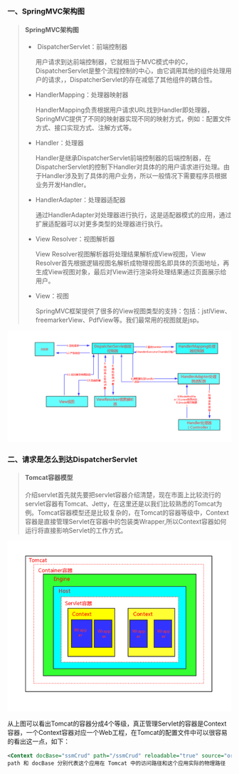 ### 一、SpringMVC架构图

> #### SpringMVC架构图
>
> - ​	DispatcherServlet：前端控制器
>
>   用户请求到达前端控制器，它就相当于MVC模式中的C，DispatcherServlet是整个流程控制的中心，由它调用其他的组件处理用户的请求，，DispatcherServlet的存在减低了其他组件的耦合性。
>
> - HandlerMapping：处理器映射器
>
>   HandlerMapping负责根据用户请求URL找到Handler即处理器，SpringMVC提供了不同的映射器实现不同的映射方式，例如：配置文件方式、接口实现方式、注解方式等。
>
> - Handler：处理器
>
>   Handler是继承DispatcherServlet前端控制器的后端控制器，在DispatcherServlet的控制下Handler对具体的的用户请求进行处理。由于Handler涉及到了具体的用户业务，所以一般情况下需要程序员根据业务开发Handler。
>
> - HandlerAdapter：处理器适配器
>
>   通过HandlerAdapter对处理器进行执行，这是适配器模式的应用，通过扩展适配器可以对更多类型的处理器进行执行。
>
> - View Resolver：视图解析器
>
>   View Resolver视图解析器将处理结果解析成View视图，View Resolver首先根据逻辑视图名解析成物理视图名即具体的页面地址，再生成View视图对象，最后对View进行渲染将处理结果通过页面展示给用户。
>
> - View：视图
>
>   SpringMVC框架提供了很多的View视图类型的支持：包括：jstlView、freemarkerView、PdfView等。我们最常用的视图就是jsp。

![](/images/springMVC架构图.png)

### 二、请求是怎么到达DispatcherServlet

> #### Tomcat容器模型
>
> ​	介绍servlet首先就先要把servlet容器介绍清楚，现在市面上比较流行的servlet容器有Tomcat、Jetty，在这里还是以我们比较熟悉的Tomcat为例。Tomcat容器模型还是比较复杂的，在Tomcat的容器等级中，Context容器是直接管理Servlet在容器中的包装类Wrapper,所以Context容器如何运行将直接影响Servlet的工作方式。

![](/images/Tomcat容器模型.png)

​	从上图可以看出Tomcat的容器分成4个等级，真正管理Servlet的容器是Context容器，一个Context容器对应一个Web工程，在Tomcat的配置文件中可以很容易的看出这一点，如下：

```xml
<Context docBase="ssmCrud" path="/ssmCrud" reloadable="true" source="org.eclipse.jst.jee.server:ssmCrud"/></Host>
path 和 docBase 分别代表这个应用在 Tomcat 中的访问路径和这个应用实际的物理路径
```


